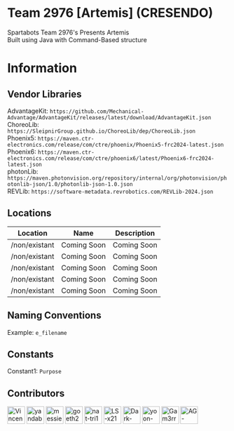 # Team 2976 [Artemis] (CRESENDO)
Spartabots Team 2976's Presents Artemis <br/>
Built using Java with Command-Based structure
# Information
## Vendor Libraries
AdvantageKit: ```https://github.com/Mechanical-Advantage/AdvantageKit/releases/latest/download/AdvantageKit.json```<br/>
ChoreoLib: ```https://SleipnirGroup.github.io/ChoreoLib/dep/ChoreoLib.json```<br/>
Phoenix5: ```https://maven.ctr-electronics.com/release/com/ctre/phoenix/Phoenix5-frc2024-latest.json```<br/>
Phoenix6: ```https://maven.ctr-electronics.com/release/com/ctre/phoenix6/latest/Phoenix6-frc2024-latest.json```<br/>
photonLib: ```https://maven.photonvision.org/repository/internal/org/photonvision/photonlib-json/1.0/photonlib-json-1.0.json```<br/>
REVLib: ```https://software-metadata.revrobotics.com/REVLib-2024.json```<br/>
## Locations
| Location           | Name        | Description  |
|--------------------|-------------|--------------|
| /non/existant      | Coming Soon |  Coming Soon |
| /non/existant      | Coming Soon |  Coming Soon |
| /non/existant      | Coming Soon |  Coming Soon |
| /non/existant      | Coming Soon |  Coming Soon |
| /non/existant      | Coming Soon |  Coming Soon |

## Naming Conventions
Example: ```e_filename``` 
## Constants
Constant1: ```Purpose```
## Contributors

<a href="https://github.com/VincentShao32" target="_blank" title="VincentShao32"><img src="https://github.com/VincentShao32.png?size=40" height="40" width="40" alt="VincentShao32"/></a>
<a href="https://github.com/yandaboa" target="_blank" title="yandaboa"><img src="https://github.com/yandaboa.png?size=40" height="40" width="40" alt="yandaboa"/></a>
<a href="https://github.com/messier81porcupine" target="_blank" title="messier81porcupine"><img src="https://github.com/messier81porcupine.png?size=40" height="40" width="40" alt="messier81porcupine"/></a>
<a href="https://github.com/goeth25" target="_blank" title="goeth25"><img src="https://github.com/goeth25.png?size=40" height="40" width="40" alt="goeth25"/></a>
<a href="https://github.com/nat-tri1" target="_blank" title="nat-tri1"><img src="https://github.com/nat-tri1.png?size=40" height="40" width="40" alt="nat-tri1"/></a>
<a href="https://github.com/LS-x21" target="_blank" title="LS-x21"><img src="https://github.com/LS-x21.png?size=40" height="40" width="40" alt="LS-x21"/></a>
<a href="https://github.com/Dark-IsHere" target="_blank" title="Dark-IsHere"><img src="https://github.com/Dark-IsHere.png?size=40" height="40" width="40" alt="Dark-IsHere"/></a>
<a href="https://github.com/yoon-dave" target="_blank" title="yoon-dave"><img src="https://github.com/yoon-dave.png?size=40" height="40" width="40" alt="yoon-dave"/></a>
<a href="https://github.com/Gam3rrXD" target="_blank" title="Gam3rr"><img src="https://github.com/Gam3rrXD.png?size=40" height="40" width="40" alt="Gam3rrXD"/></a>
<a href="https://github.com/AG-Coding" target="_blank" title="AG-Coding"><img src="https://github.com/AG-Coding.png?size=40" height="40" width="40" alt="AG-Coding"/></a>